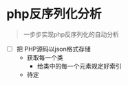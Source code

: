 # php反序列化分析

> 一步步实现php反序列化的自动分析

- [ ] 把 PHP源码以json格式存储
    - 获取每一个类
        - 给类中的每一个元素规定好索引 
    - 待定

